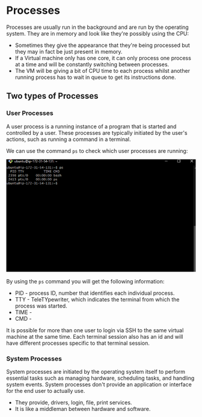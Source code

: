 # Processes

Processes are usually run in the background and are run by the operating system.
They are in memory and look like they're possibly using the CPU:
* Sometimes they give the appearance that they're being processed but they may in fact be just present in memory.
* If a Virtual machine only has one core, it can only process one process at a time and will be constantly switching between processes.
* The VM will be giving a bit of CPU time to each process whilst another running process has to wait in queue to get its instructions done.

## Two types of Processes

### User Processes 

A user process is a running instance of a program that is started and controlled by a user.
These processes are typically initiated by the user's actions, such as running a command in a terminal.

We can use the command `ps` to check which user processes are running:

![Screenshot-user-processes-ps.png](../readme-images/Screenshot-user-processes-ps.png)

By using the `ps` command you will get the following information:
* PID - process ID, number that identifies each individual process.
* TTY - TeleTYpewriter, which indicates the terminal from which the process was started.
* TIME - 
* CMD - 

It is possible for more than one user to login via SSH to the same virtual machine at the same time.
Each terminal session also has an id and will have different processes specific to that terminal session.

### System Processes

System processes are initiated by the operating system itself to perform essential tasks such as managing hardware, scheduling tasks, and handling system events.
System processes don't provide an application or interface for the end user to actually use.
* They provide, drivers, login, file, print services. 
* It is like a middleman between hardware and software.